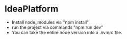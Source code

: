 # IdeaPlatform
 - Install node_modules via "npm install"
 - run the project via commands "npm run dev"
 - You can take the entire node version into a .nvmrc file.

